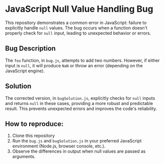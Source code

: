 # JavaScript Null Value Handling Bug

This repository demonstrates a common error in JavaScript: failure to explicitly handle `null` values. The bug occurs when a function doesn't properly check for `null` input, leading to unexpected behavior or errors.

## Bug Description
The `foo` function, in `bug.js`, attempts to add two numbers.  However, if either input is `null`, it will produce `NaN` or throw an error (depending on the JavaScript engine).

## Solution
The corrected version, in `bugSolution.js`, explicitly checks for `null` inputs and returns `null` in these cases, providing a more robust and predictable result. This prevents unexpected errors and improves the code's reliability. 

## How to reproduce:
1. Clone this repository
2. Run the `bug.js` and `bugSolution.js` in your preferred JavaScript environment (Node.js, browser console, etc.).
3. Observe the differences in output when null values are passed as arguments. 